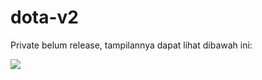 # dota-v2

Private belum release, tampilannya dapat lihat dibawah ini:

[![](http://img.youtube.com/vi/h0gd9U_Eby0/0.jpg)](http://www.youtube.com/watch?v=h0gd9U_Eby0 "")
